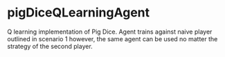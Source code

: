 # pigDiceQLearningAgent

Q learning implementation of Pig Dice. Agent trains against naive player outlined in scenario 1 however, the same agent can be used no matter the strategy of the second player.